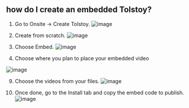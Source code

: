 ## how do I create an embedded Tolstoy?

1. Go to Onsite -> Create Tolstoy.
   ![image](https://github.com/user-attachments/assets/456f2d8f-f17d-4bea-ba4d-4fa18f87f4e4)

3. Create from scratch.
   ![image](https://github.com/user-attachments/assets/79ff0aae-8238-41bc-b9ac-400192190093)

5. Choose Embed.
   ![image](https://github.com/user-attachments/assets/106c8310-7115-4975-a643-fc6cb91510a0)

7. Choose where you plan to place your embedded video
   
![image](https://github.com/user-attachments/assets/97925e86-7887-4d03-9fa8-654ef6f826d4)

9. Choose the videos from your files.
   ![image](https://github.com/user-attachments/assets/685af7a5-597f-4b32-ae07-0c27bda431d1)

10. Once done, go to the Install tab and copy the embed code to publish.
    ![image](https://github.com/user-attachments/assets/95e8518f-ee01-43a3-9b3e-72fea7317f95)

